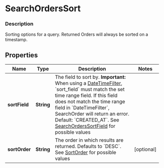 
# SearchOrdersSort

### Description

Sorting options for a query. Returned Orders will always be sorted on a timestamp.

## Properties
Name | Type | Description | Notes
------------ | ------------- | ------------- | -------------
**sortField** | **String** | The field to sort by.  __Important:__ When using a [DateTimeFilter](#type-searchordersfilter), &#x60;sort_field&#x60; must match the set time range field. If this field does not match the time range field in &#x60;DateTimeFilter&#x60;, SearchOrder will return an error.  Default: &#x60;CREATED_AT&#x60;. See [SearchOrdersSortField](#type-searchorderssortfield) for possible values | 
**sortOrder** | **String** | The order in which results are returned. Defaults to &#x60;DESC&#x60;. See [SortOrder](#type-sortorder) for possible values |  [optional]




